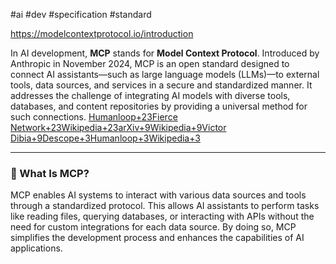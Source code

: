 #ai #dev #specification #standard 

https://modelcontextprotocol.io/introduction

In AI development, **MCP** stands for **Model Context Protocol**. Introduced by Anthropic in November 2024, MCP is an open standard designed to connect AI assistants—such as large language models (LLMs)—to external tools, data sources, and services in a secure and standardized manner. It addresses the challenge of integrating AI models with diverse tools, databases, and content repositories by providing a universal method for such connections. ​[Humanloop+23Fierce Network+23Wikipedia+23](https://www.fierce-network.com/cloud/what-mcp-and-why-does-it-matter-ai?utm_source=chatgpt.com)[arXiv+9Wikipedia+9Victor Dibia+9](https://en.wikipedia.org/wiki/Model_Context_Protocol?utm_source=chatgpt.com)[Descope+3Humanloop+3Wikipedia+3](https://humanloop.com/blog/mcp?utm_source=chatgpt.com)

---

### 🔧 What Is MCP?

MCP enables AI systems to interact with various data sources and tools through a standardized protocol. This allows AI assistants to perform tasks like reading files, querying databases, or interacting with APIs without the need for custom integrations for each data source. By doing so, MCP simplifies the development process and enhances the capabilities of AI applications.